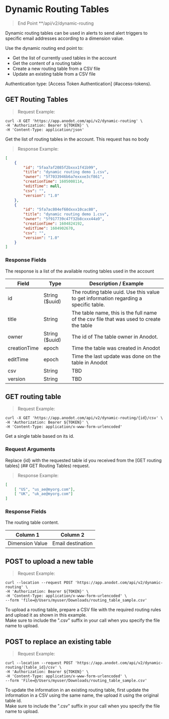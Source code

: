 # Dynamic Routing Tables

> End Point **/api/v2/dynamic-routing

Dynamic routing tables can be used in alerts to send alert triggers to specific email addresses according to a dimension value.

Use the dynamic routing end point to:

* Get the list of currently used tables in the account
* Get the content of a routing table
* Create a new routing table from a CSV file
* Update an existing table from a CSV file

Authentication type: [Access Token Authentication] (#access-tokens).

## GET Routing Tables

> Request Example: 

```shell
curl -X GET 'https://app.anodot.com/api/v2/dynamic-routing' \
-H 'Authorization: Bearer ${TOKEN}' \
-H 'Content-Type: application/json'
```

Get the list of routing tables in the account.
This request has no body

> Response Example:

```json
[
    {
        "id": "5faa7af2085f2bxxx1f41b99",
        "title": "dynamic routing demo 1.csv",
        "owner": "5f7033946b6a7exxxe3cf861",
        "creationTime": 1605008114,
        "editTime": null,
        "csv": "",
        "version": "1.0"
    },
    {
        "id": "5fa7ac804ef60dxxx10cac80",
        "title": "dynamic routing demo 1.csv",
        "owner": "5f917739c47f32b8cxxx44a9",
        "creationTime": 1604824192,
        "editTime": 1604902670,
        "csv": "",
        "version": "1.0"
    }
]
```

### Response Fields

The response is a list of the available routing tables used in the account</br>

Field | Type | Description / Example
-|-|-
id | String ($uuid) | The routing table uuid. Use this value to get information regarding a specific table.
title | String | The table name, this is the full name of the csv file that was used to create the table
owner | String ($uuid) | The id of The table owner in Anodot.
creationTime | epoch | Time the table was created in Anodot
editTime | epoch | Time the last update was done on the table in Anodot
csv | String | TBD
version | String | TBD

## GET routing table

> Request Example: 

```shell
curl -X GET 'https://app.anodot.com/api/v2/dynamic-routing/{id}/csv' \
-H 'Authorization: Bearer ${TOKEN}' \
-H 'Content-Type: application/x-www-form-urlencoded'
```

Get a single table based on its id.

### Request Arguments

Replace {id} with the requested table id you received from the [GET routing tables] (## GET Routing Tables) request.

> Response Example:

```json
[
    [ "US", "us_ae@myorg.com"],
    [ "UK", "uk_ae@myorg.com"]
]
```

### Response Fields

The routing table content.

Column 1 | Column 2
-|-
Dimension Value | Email destination

## POST to upload a new table

> Request Example: 

```shell
curl --location --request POST 'https://app.anodot.com/api/v2/dynamic-routing' \
-H 'Authorization: Bearer ${TOKEN}' \
-H 'Content-Type: application/x-www-form-urlencoded' \
--form 'file=@/Users/myuser/Downloads/routing_table_sample.csv'
```

To upload a routing table, prepare a CSV file with the required routing rules and upload it as shown in this example.</br>
Make sure to include the ".csv" suffix in your call when you specify the file name to upload.

## POST to replace an existing table

> Request Example:

```shell
curl --location --request POST 'https://app.anodot.com/api/v2/dynamic-routing/{table_id}/csv' \
-H 'Authorization: Bearer ${TOKEN}' \
-H 'Content-Type: application/x-www-form-urlencoded' \
--form 'File=@/Users/myuser/Downloads/routing_table_sample.csv'
```

To update the information in an existing routing table, first update the information in a CSV using the same name, the upload it using the original table id.</br>
Make sure to include the ".csv" suffix in your call when you specify the file name to upload.